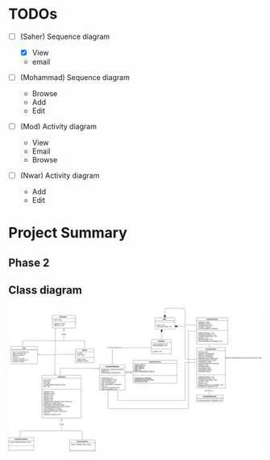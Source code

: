 # TODOs

- [ ] (Saher) Sequence diagram
    - [x] View
    - email

- [ ] (Mohammad) Sequence diagram
    - Browse
    - Add
    - Edit

- [ ] (Mod) Activity diagram
    - View
    - Email
    - Browse

- [ ] (Nwar) Activity diagram
    - Add
    - Edit

# Project Summary

## Phase 2

## Class diagram

![](./docs/phase2/class-diagram.jpg)
